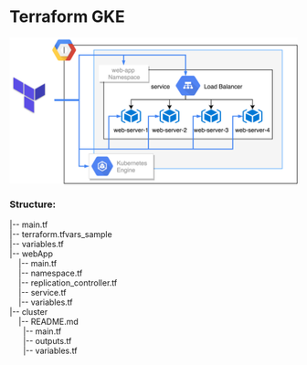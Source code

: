 # Terraform GKE

![Alt text](https://github.com/jasmeetkohli/terraform_gke/blob/master/terraform-gcp%20(8).png)


### Structure:

|-- main.tf <br />
|-- terraform.tfvars_sample <br />
|-- variables.tf <br />
|-- webApp <br />
&nbsp;&nbsp;&nbsp;    |-- main.tf <br />
&nbsp;&nbsp;&nbsp;    |-- namespace.tf <br />
&nbsp;&nbsp;&nbsp;    |-- replication_controller.tf <br />
&nbsp;&nbsp;&nbsp;    |-- service.tf <br />
&nbsp;&nbsp;&nbsp;    |-- variables.tf <br />
|-- cluster <br />
&nbsp;&nbsp;&nbsp;   |-- README.md <br />
&nbsp;&nbsp;&nbsp;   |-- main.tf <br />
&nbsp;&nbsp;&nbsp;   |-- outputs.tf <br />
&nbsp;&nbsp;&nbsp;   |-- variables.tf <br />

